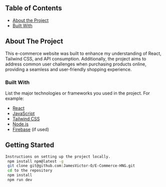 
## Table of Contents

- [About the Project](#about-the-project)
- [Built With](#built-with)


## About The Project
This e-commerce website was built to enhance my understanding of React, Tailwind CSS, and API consumption. Additionally, the project aims to address common user challenges when purchasing products online, providing a seamless and user-friendly shopping experience.

### Built With
List the major technologies or frameworks you used in the project. For example:

- [React](https://reactjs.org/)
- [JavaScript](https://www.javascript.com/)
- [Tailwind CSS](https://tailwindcss.com/)
- [Node.js](https://nodejs.org/)
- [Firebase](https://firebase.google.com/) (if used)

## Getting Started
```bash
Instructions on setting up the project locally.
 npm install npm@latest -g
 git clone git@github.com:JamesVictor-O/E-Commerce-HNG.git
 cd to the repository
 npm install
 npm run dev